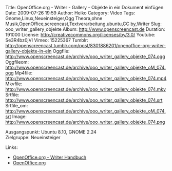 Title: OpenOffice.org - Writer - Gallery - Objekte in ein Dokument einfügen
Date: 2009-07-26 19:59
Author: Heiko
Category: Video
Tags: Gnome,Linux,Neueinsteiger,Ogg Theora,ohne Musik,OpenOffice,screencast,Textverarbeitung,ubuntu,CC by,Writer
Slug: ooo_writer_gallery_objekte
Album: http://www.openscreencast.de
Duration: 191000
License: http://creativecommons.org/licenses/by/3.0/
Youtube: Se3R4bz0jVI
Vimeo: 15225367
Tumblr: http://openscreencast.tumblr.com/post/8301886201/openoffice-org-writer-gallery-objekte-in-ein
Oggfile: http://www.openscreencast.de/archive/ooo_writer_gallery_objekte_074.ogg
Oggfileom: http://www.openscreencast.de/archive/ooo_writer_gallery_objekte_oM_074.ogg
Mp4file: http://www.openscreencast.de/archive/ooo_writer_gallery_objekte_074.mp4
Mkvfile: http://www.openscreencast.de/archive/ooo_writer_gallery_objekte_074.mkv
Srtfile: http://www.openscreencast.de/archive/ooo_writer_gallery_objekte_074.srt
Srtfile_om: http://www.openscreencast.de/archive/ooo_writer_gallery_objekte_oM_074.srt
Image: http://www.openscreencast.de/archive/ooo_writer_gallery_objekte_074.png

Ausgangspunkt: Ubuntu 8.10, GNOME 2.24  
Zielgruppe: Neueinsteiger  

Links:

  * [OpenOffice.org - Writer Handbuch](http://oooauthors.org/de/veroeffentlicht/writer/)
  * [OpenOffice.org](http://de.openoffice.org/)


